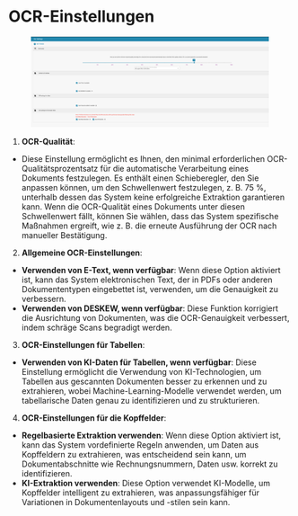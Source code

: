 # OCR-Einstellungen

<figure><img src="../../../.gitbook/assets/Bildschirmfoto 2024-05-08 um 11.01.00.png" alt=""><figcaption></figcaption></figure>

1. **OCR-Qualität**:
* Diese Einstellung ermöglicht es Ihnen, den minimal erforderlichen OCR-Qualitätsprozentsatz für die automatische Verarbeitung eines Dokuments festzulegen. Es enthält einen Schieberegler, den Sie anpassen können, um den Schwellenwert festzulegen, z. B. 75 %, unterhalb dessen das System keine erfolgreiche Extraktion garantieren kann. Wenn die OCR-Qualität eines Dokuments unter diesen Schwellenwert fällt, können Sie wählen, dass das System spezifische Maßnahmen ergreift, wie z. B. die erneute Ausführung der OCR nach manueller Bestätigung.
2. **Allgemeine OCR-Einstellungen**:
* **Verwenden von E-Text, wenn verfügbar**: Wenn diese Option aktiviert ist, kann das System elektronischen Text, der in PDFs oder anderen Dokumententypen eingebettet ist, verwenden, um die Genauigkeit zu verbessern.
* **Verwenden von DESKEW, wenn verfügbar**: Diese Funktion korrigiert die Ausrichtung von Dokumenten, was die OCR-Genauigkeit verbessert, indem schräge Scans begradigt werden.
3. **OCR-Einstellungen für Tabellen**:
* **Verwenden von KI-Daten für Tabellen, wenn verfügbar**: Diese Einstellung ermöglicht die Verwendung von KI-Technologien, um Tabellen aus gescannten Dokumenten besser zu erkennen und zu extrahieren, wobei Machine-Learning-Modelle verwendet werden, um tabellarische Daten genau zu identifizieren und zu strukturieren.
4. **OCR-Einstellungen für die Kopffelder**:
* **Regelbasierte Extraktion verwenden**: Wenn diese Option aktiviert ist, kann das System vordefinierte Regeln anwenden, um Daten aus Kopffeldern zu extrahieren, was entscheidend sein kann, um Dokumentabschnitte wie Rechnungsnummern, Daten usw. korrekt zu identifizieren.
* **KI-Extraktion verwenden**: Diese Option verwendet KI-Modelle, um Kopffelder intelligent zu extrahieren, was anpassungsfähiger für Variationen in Dokumentenlayouts und -stilen sein kann.
